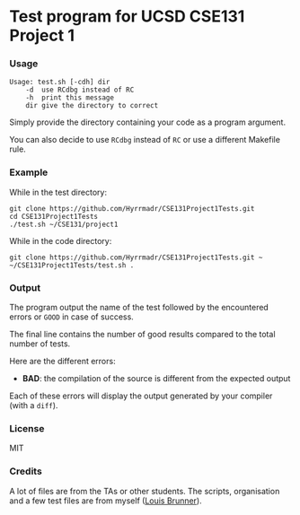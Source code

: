 # Test program for UCSD CSE131 Project 1

### Usage

    Usage: test.sh [-cdh] dir
        -d	use RCdbg instead of RC
        -h	print this message
        dir	give the directory to correct


Simply provide the directory containing your code as a program argument.

You can also decide to use `RCdbg` instead of `RC` or use a different Makefile rule.

### Example

While in the test directory:

    git clone https://github.com/Hyrrmadr/CSE131Project1Tests.git
    cd CSE131Project1Tests
    ./test.sh ~/CSE131/project1

While in the code directory:

    git clone https://github.com/Hyrrmadr/CSE131Project1Tests.git ~
    ~/CSE131Project1Tests/test.sh .

### Output

The program output the name of the test followed by the encountered errors or `GOOD` in case of success.

The final line contains the number of good results compared to the total number of tests.

Here are the different errors:

 - **BAD**: the compilation of the source is different from the expected output

Each of these errors will display the output generated by your compiler (with a `diff`).

### License

MIT

### Credits

A lot of files are from the TAs or other students.
The scripts, organisation and a few test files are from myself ([Louis Brunner](https://github.com/Hyrrmadr)).
